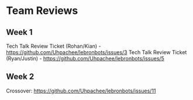 # Team Reviews

## Week 1
Tech Talk Review Ticket (Rohan/Kian) - https://github.com/Uhpachee/lebronbots/issues/3
Tech Talk Review Ticket (Ryan/Justin) - https://github.com/Uhpachee/lebronbots/issues/5

## Week 2
Crossover: https://github.com/Uhpachee/lebronbots/issues/11
